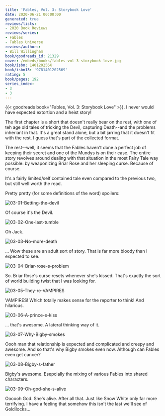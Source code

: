 ```yaml
---
title: 'Fables, Vol. 3: Storybook Love'
date: 2020-06-21 00:00:00
generated: true
reviews/lists:
- 2020 Book Reviews
reviews/series:
- Fables
- Fables Universe
reviews/authors:
- Bill Willingham
book/goodreads_id: 21329
cover: /embeds/books/fables-vol-3-storybook-love.jpg
book/isbn: 140120256X
book/isbn13: '9781401202569'
rating: 5
book/pages: 192
series_index:
- 3
- 3
---
```

{{< goodreads book="Fables, Vol. 3: Storybook Love" >}}. I never would have expected extortion and a heist story!  

The first chapter is a short that doesn't really bear on the rest, with one of teh age old tales of tricking the Devil, capturing Death--and the problems inheriant in that. It's a great stand alone, but a bit jarring that it doesn't fit with the rest. I guess that's part of the collected format.  

<!--more-->

The rest--well, it seems that the Fables haven't done a perfect job of keeping their secret and one of the Mundys is on their case. The entire story revolves around dealing with that situation in the most Fairy Tale way possible: by weaponizing Briar Rose and her sleeping curse. Because of course.  

It's a fairly limited/self contained tale even compared to the previous two, but still well worth the read.  

Pretty pretty (for some definitions of the word) spoilers:  

![03-01-Betting-the-devil](/embeds/books/attachments/03-01-betting-the-devil.jpg)  

Of course it's the Devil.  

![03-02-One-last-tumble](/embeds/books/attachments/03-02-one-last-tumble.jpg)  

Oh Jack.  

![03-03-No-more-death](/embeds/books/attachments/03-03-no-more-death.jpg)  

... Wow these are an adult sort of story. That is far more bloody than I expected to see.  

![03-04-Briar-rose-s-problem](/embeds/books/attachments/03-04-briar-rose-s-problem.jpg)  

So. Briar Rose's curse resets whenever she's kissed. That's exactly the sort of world building twist that I was looking for.  

![03-05-They-re-VAMPIRES](/embeds/books/attachments/03-05-they-re-vampires.jpg)  

VAMPIRES! Which totally makes sense for the reporter to think! And hilarious.  

![03-06-A-prince-s-kiss](/embeds/books/attachments/03-06-a-prince-s-kiss.jpg)  

... that's awesome. A lateral thinking way of it.  

![03-07-Why-Bigby-smokes](/embeds/books/attachments/03-07-why-bigby-smokes.jpg)  

Oooh man that relationship is expected and complicated and creepy and awesome. And so that's why Bigby smokes even now. Although can Fables even get cancer?  

![03-08-Bigby-s-father](/embeds/books/attachments/03-08-bigby-s-father.jpg)  

Bigby's awesome. Esepcially the mixing of various Fables into shared characters.  

![03-09-Oh-god-she-s-alive](/embeds/books/attachments/03-09-oh-god-she-s-alive.jpg)  

Oooooh God. She's alive. After all that. Just like Snow White only far more terrifying. I have a feeling that somehow this isn't the last we'll see of Goldilocks...